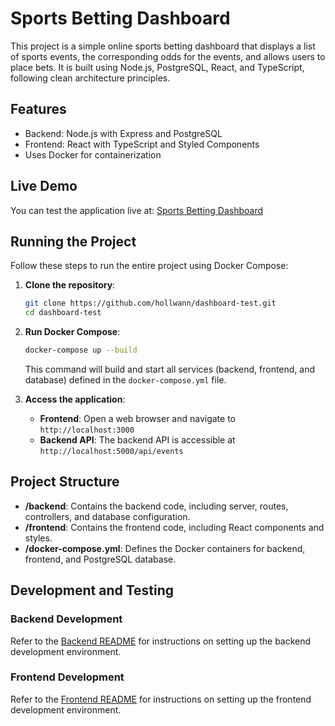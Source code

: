 # Sports Betting Dashboard

This project is a simple online sports betting dashboard that displays a list of sports events, the corresponding odds for the events, and allows users to place bets. It is built using Node.js, PostgreSQL, React, and TypeScript, following clean architecture principles.

## Features

- Backend: Node.js with Express and PostgreSQL
- Frontend: React with TypeScript and Styled Components
- Uses Docker for containerization

## Live Demo

You can test the application live at: [Sports Betting Dashboard](https://enuez-84e63.web.app/)

## Running the Project

Follow these steps to run the entire project using Docker Compose:

1. **Clone the repository**:

   ```bash
   git clone https://github.com/hollwann/dashboard-test.git
   cd dashboard-test
   ```

2. **Run Docker Compose**:

   ```bash
   docker-compose up --build
   ```

   This command will build and start all services (backend, frontend, and database) defined in the `docker-compose.yml` file.

3. **Access the application**:

   - **Frontend**: Open a web browser and navigate to `http://localhost:3000`
   - **Backend API**: The backend API is accessible at `http://localhost:5000/api/events`

## Project Structure

- **/backend**: Contains the backend code, including server, routes, controllers, and database configuration.
- **/frontend**: Contains the frontend code, including React components and styles.
- **/docker-compose.yml**: Defines the Docker containers for backend, frontend, and PostgreSQL database.

## Development and Testing

### Backend Development

Refer to the [Backend README](./backend/README.md) for instructions on setting up the backend development environment.

### Frontend Development

Refer to the [Frontend README](./frontend/README.md) for instructions on setting up the frontend development environment.
